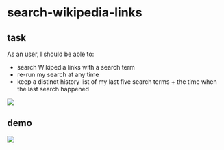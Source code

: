# search-wikipedia-links

## task

As an user, I should be able to:

- search Wikipedia links with a search term
- re-run my search at any time
- keep a distinct history list of my last five search terms + the time when the last search happened

![](https://codesignal.s3.amazonaws.com/uploads/1639800404400/Screen_Shot_2021-12-17_at_8.06.25_PM.png)

## demo
[![](https://res.cloudinary.com/dzsjwgjii/image/upload/v1650409253/wikilinks.png)](https://search-wikipedia-links.vercel.app/)
